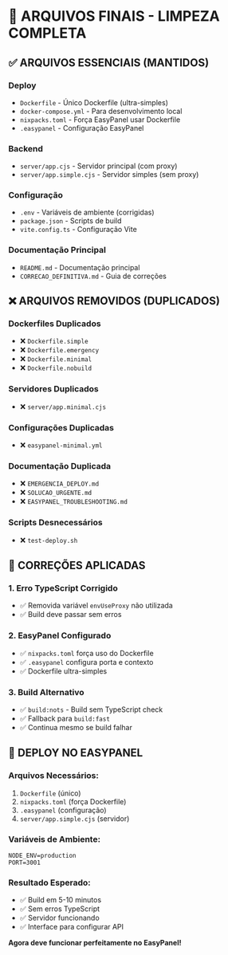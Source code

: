 # 📁 ARQUIVOS FINAIS - LIMPEZA COMPLETA

## ✅ ARQUIVOS ESSENCIAIS (MANTIDOS)

### **Deploy**
- `Dockerfile` - Único Dockerfile (ultra-simples)
- `docker-compose.yml` - Para desenvolvimento local
- `nixpacks.toml` - Força EasyPanel usar Dockerfile
- `.easypanel` - Configuração EasyPanel

### **Backend**
- `server/app.cjs` - Servidor principal (com proxy)
- `server/app.simple.cjs` - Servidor simples (sem proxy)

### **Configuração**
- `.env` - Variáveis de ambiente (corrigidas)
- `package.json` - Scripts de build
- `vite.config.ts` - Configuração Vite

### **Documentação Principal**
- `README.md` - Documentação principal
- `CORRECAO_DEFINITIVA.md` - Guia de correções

## ❌ ARQUIVOS REMOVIDOS (DUPLICADOS)

### **Dockerfiles Duplicados**
- ❌ `Dockerfile.simple`
- ❌ `Dockerfile.emergency`
- ❌ `Dockerfile.minimal`
- ❌ `Dockerfile.nobuild`

### **Servidores Duplicados**
- ❌ `server/app.minimal.cjs`

### **Configurações Duplicadas**
- ❌ `easypanel-minimal.yml`

### **Documentação Duplicada**
- ❌ `EMERGENCIA_DEPLOY.md`
- ❌ `SOLUCAO_URGENTE.md`
- ❌ `EASYPANEL_TROUBLESHOOTING.md`

### **Scripts Desnecessários**
- ❌ `test-deploy.sh`

## 🎯 CORREÇÕES APLICADAS

### **1. Erro TypeScript Corrigido**
- ✅ Removida variável `envUseProxy` não utilizada
- ✅ Build deve passar sem erros

### **2. EasyPanel Configurado**
- ✅ `nixpacks.toml` força uso do Dockerfile
- ✅ `.easypanel` configura porta e contexto
- ✅ Dockerfile ultra-simples

### **3. Build Alternativo**
- ✅ `build:nots` - Build sem TypeScript check
- ✅ Fallback para `build:fast`
- ✅ Continua mesmo se build falhar

## 🚀 DEPLOY NO EASYPANEL

### **Arquivos Necessários:**
1. `Dockerfile` (único)
2. `nixpacks.toml` (força Dockerfile)
3. `.easypanel` (configuração)
4. `server/app.simple.cjs` (servidor)

### **Variáveis de Ambiente:**
```env
NODE_ENV=production
PORT=3001
```

### **Resultado Esperado:**
- ✅ Build em 5-10 minutos
- ✅ Sem erros TypeScript
- ✅ Servidor funcionando
- ✅ Interface para configurar API

**Agora deve funcionar perfeitamente no EasyPanel!**
